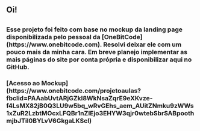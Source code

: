 <h2>Oi!<h2>
<h3>Esse projeto foi feito com base no mockup da landing page disponibilizada pelo pessoal da [OneBitCode](https://www.onebitcode.com). Resolvi deixar ele com um pouco mais da minha cara. Em breve planejo implementar as mais páginas do site por conta própria e disponibilizar aqui no GitHub. </h3>
<h3>[Acesso ao Mockup](https://www.onebitcode.com/projetoaulas?fbclid=PAAabUvtARjGZkl8WkNsaZqrE9eXKvze-f4LsMX82jB0Q3LU9w5bq_wRvGEhs_aem_AUitZNmku9zWWs1xZuR2LzbtMOcxLFQBr1nZIEjo3EHYW3qjr0wtebSbrSABpoothmjbJTil0BYLvV6GkgaLKScl)<h3>

